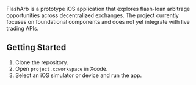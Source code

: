  

FlashArb is a prototype iOS application that explores flash-loan arbitrage
opportunities across decentralized exchanges. The project currently focuses on
foundational components and does not yet integrate with live trading APIs.

## Getting Started

1. Clone the repository.
2. Open `project.xcworkspace` in Xcode.
3. Select an iOS simulator or device and run the app.

 

